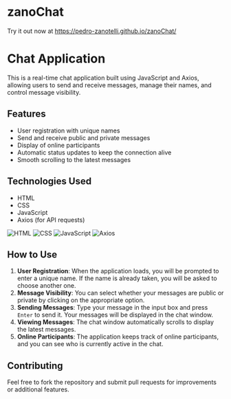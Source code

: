 ﻿# zanoChat
 
Try it out now at https://pedro-zanotelli.github.io/zanoChat/

# Chat Application

This is a real-time chat application built using JavaScript and Axios, allowing users to send and receive messages, manage their names, and control message visibility.

## Features

- User registration with unique names
- Send and receive public and private messages
- Display of online participants
- Automatic status updates to keep the connection alive
- Smooth scrolling to the latest messages

## Technologies Used

- HTML
- CSS
- JavaScript
- Axios (for API requests)

![HTML](https://img.shields.io/badge/HTML-239120?style=for-the-badge&logo=html5&logoColor=white)
![CSS](https://img.shields.io/badge/CSS-1572B6?style=for-the-badge&logo=css3&logoColor=white)
![JavaScript](https://img.shields.io/badge/JavaScript-F7DF1E?style=for-the-badge&logo=javascript&logoColor=black)
![Axios](https://img.shields.io/badge/Axios-5A29E4?style=for-the-badge&logo=axios&logoColor=white)

## How to Use

1. **User Registration**: When the application loads, you will be prompted to enter a unique name. If the name is already taken, you will be asked to choose another one.
2. **Message Visibility**: You can select whether your messages are public or private by clicking on the appropriate option.
3. **Sending Messages**: Type your message in the input box and press `Enter` to send it. Your messages will be displayed in the chat window.
4. **Viewing Messages**: The chat window automatically scrolls to display the latest messages. 
5. **Online Participants**: The application keeps track of online participants, and you can see who is currently active in the chat.

## Contributing

Feel free to fork the repository and submit pull requests for improvements or additional features.

